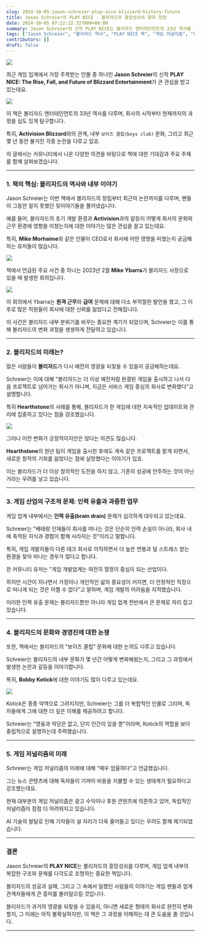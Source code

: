 ```yaml
---
slug: 2024-10-05-jason-schreier-play-nice-blizzard-history-future
title: Jason Schreier의 PLAY NICE - 블리자드의 흥망성쇠와 향후 전망
date: 2024-10-05 07:22:22.327000+00:00
summary: Jason Schreier의 신작 PLAY NICE는 블리자드 엔터테인먼트의 33년 역사를 심층적으로 다룹니다. 블리자드의 흥망성쇠와 게임 업계의 문제를 조명한 필독서입니다.
tags: ["Jason Schreier", "블리자드 역사", "PLAY NICE 책", "게임 저널리즘", "인력 유출", "Activision Blizzard"]
contributors: []
draft: false
---
```


![](https://blogger.googleusercontent.com/img/a/AVvXsEjL_7aFTYNmO-8z_ARQPG37oPjVIOne6YURbUQmmM_vZMa-RLqWV-EcaML20xthL_TDoz-SJcPlqs4p3TYAvW7WHybsH7ohlFIVBAVyto2vmSqpOMvnRycLbZwdvO2AEfld_WzGyeaj8913UZ3JrT1INlIF-EMKkoon9KiB3DeCb_hjZpvhWRiL-jyMs78)

최근 게임 업계에서 가장 주목받는 인물 중 하나인 **Jason Schreier**의 신작 **PLAY NICE: The Rise, Fall, and Future of Blizzard Entertainment**가 큰 관심을 받고 있는데요.

![](https://blogger.googleusercontent.com/img/a/AVvXsEh0j09lMKysvnK3uVHo7LJXWlvMpaUKonBcTeBmK9k2Jmb1YSmOkxJ8Kb4e0P3VQn6eX3ibs5JU_BvnZNsb6s8rKin7jRPikqvRrREr86XRjmfbBGH__298p_LwWJ-DTfsclpq7DJuE4hnbcNlp1bEygd3SGcgy7Nw_V_4rZ33OTv28ZrDORHDFhShULD0)

이 책은 블리자드 엔터테인먼트의 33년 역사를 다루며, 회사의 시작부터 현재까지의 과정을 심도 있게 탐구합니다.

특히, **Activision Blizzard**와의 관계, 내부 `보이즈 클럽(boys club)` 문화, 그리고 최근 몇 년 동안 불거진 각종 논란을 다루고 있죠.

이 글에서는 커뮤니티에서 나온 다양한 의견을 바탕으로 책에 대한 기대감과 주요 주제를 함께 살펴보겠습니다.

---

### 1. **책의 핵심: 블리자드의 역사와 내부 이야기**

Jason Schreier는 이번 책에서 블리자드의 창립부터 최근의 논란까지를 다루며, 팬들이 그동안 알지 못했던 뒷이야기들을 풀어냈습니다.

예를 들어, 블리자드의 초기 개발 환경과 **Activision**과의 갈등이 어떻게 회사의 문화와 근무 환경에 영향을 미쳤는지에 대한 이야기는 많은 관심을 끌고 있는데요.

특히, **Mike Morhaime**와 같은 인물이 CEO로서 회사에 어떤 영향을 미쳤는지 궁금해하는 유저들이 많습니다.

![](https://blogger.googleusercontent.com/img/a/AVvXsEjVNmmS0tbSABsH8-TTs70Lctg1PFrQhbw8UHyPU-iykaZZ8NW5zFrX6wLVKucHW4PAtLbiAIwecPKxalj5DHECDupvUHEVu0VxcK-_gPdPwnlq6ckUbsZXYdam3au0xU8XDHFa5B-UwLrHtc9qkDdfb97BjlLUeY5dMTu_rM1_CcUoW6HJ3rDIEsobCs8)

책에서 언급된 주요 사건 중 하나는 2023년 2월 **Mike Ybarra**가 블리자드 사장으로 있을 때 발생한 회의입니다.

![](https://blogger.googleusercontent.com/img/a/AVvXsEiXmY2MP1hM6wYtfvWX3wt7_HlYWzvS6y4PQY99IbrkCmKoXZsz7gw1rphbxCw1ZJjiA3ZEKB8ucBwWSUW096xuSXje5xyOpxUpN-delvXqFWl2943dYX9qlylHbM8JohZ_NabrTvGp8a2_5qXtgGLaNN5vyX28detdNQkTexTPuRNGvcrieusO092k8tw)

이 회의에서 Ybarra는 **원격 근무**와 **급여** 문제에 대해 다소 부적절한 발언을 했고, 그 이후로 많은 직원들이 회사에 대한 신뢰를 잃었다고 전해집니다.

이 사건은 블리자드 내부 분위기를 바꾸는 중요한 계기가 되었으며, Schreier는 이를 통해 블리자드의 변화 과정을 생생하게 전달하고 있습니다.

---

### 2. **블리자드의 미래는?**

많은 사람들이 **블리자드**가 다시 예전의 영광을 되찾을 수 있을지 궁금해하는데요.

Schreier는 이에 대해 "블리자드는 더 이상 예전처럼 완결된 게임을 출시하고 나서 다음 프로젝트로 넘어가는 회사가 아니며, 지금은 서비스 게임 중심의 회사로 변화했다"고 설명합니다.

특히 **Hearthstone**의 사례를 통해, 블리자드가 한 게임에 대한 지속적인 업데이트와 관리에 집중하고 있다는 점을 강조했습니다.

![](https://blogger.googleusercontent.com/img/a/AVvXsEglGBjgyGcgjSzoqU0_1-jloulvd87Cq6zMYHZU2btKKkwnYSlg0Io6C-j91D5Nd9GWYMRe4DjOWU4dwUfqs4YHPOqn6PmH4ZNDu-0O3x599X3Mk8Bl7Q5ViM-mHjGbhRuQweqedjt4XctkRFwrqSCJccLyBTdJfTo0usDdUDYGAMR3r3t723Q09S9Qi0E)

그러나 이런 변화가 긍정적이지만은 않다는 의견도 많습니다.

**Hearthstone**의 원년 팀이 게임을 출시한 후에도 계속 같은 프로젝트를 맡게 되면서, 새로운 창작의 기회를 잃었다는 점에 실망했다는 이야기가 있죠.

이는 블리자드가 더 이상 창의적인 도전을 하지 않고, 기존의 성공에 안주하는 것이 아닌가라는 우려를 낳고 있습니다.

---

### 3. **게임 산업의 구조적 문제: 인력 유출과 과중한 업무**

게임 업계 내부에서는 **인력 유출(brain drain)** 문제가 심각하게 대두되고 있는데요.

Schreier는 "베테랑 인재들이 회사를 떠나는 것은 단순히 인력 손실이 아니라, 회사 내에 축적된 지식과 경험이 함께 사라지는 것"이라고 말합니다.

특히, 게임 개발자들이 다른 테크 회사로 이직하면서 더 높은 연봉과 덜 스트레스 받는 환경을 찾아 떠나는 경우가 많다고 합니다.

한 커뮤니티 유저는 "게임 개발업계는 여전히 열정이 중심이 되는 산업이다.

하지만 시간이 지나면서 가정이나 개인적인 삶의 중요성이 커지면, 더 안정적인 직장으로 떠나게 되는 것은 어쩔 수 없다"고 말하며, 게임 개발의 어려움을 지적했습니다.

이러한 인력 유출 문제는 블리자드뿐만 아니라 게임 업계 전반에서 큰 문제로 자리 잡고 있습니다.

---

### 4. **블리자드의 문화와 경영진에 대한 논쟁**

또한, 책에서는 블리자드의 "보이즈 클럽" 문화에 대한 논의도 다루고 있습니다.

Schreier는 블리자드의 내부 문화가 몇 년간 어떻게 변화해왔는지, 그리고 그 과정에서 발생한 논란과 갈등을 이야기합니다.

특히, **Bobby Kotick**에 대한 이야기도 많이 다루고 있는데요.

![](https://blogger.googleusercontent.com/img/a/AVvXsEhlGfYtzfwIRNxTO0tfsXnBYqj94-HxVh7mOfCFTdiXIUdo2GynnIu81NWTC9Db5Bc8rlw0HEwJNxwlyyK1yGiG7FRXD0YddDz6j6PDt99ghgr8FQkDhUEL2IyNjOqTfJXqzJcQ3F1_0VD-SV_xVu_Huraob4BtMqBv3XPHqWzcVo5pcoPdkIw1LldgmtU)

Kotick은 종종 악역으로 그려지지만, Schreier는 그를 더 복합적인 인물로 그리며, 독자들에게 그에 대한 더 깊은 이해를 제공하려고 합니다.

Schreier는 "영웅과 악당은 없고, 단지 인간이 있을 뿐"이라며, Kotick의 역할을 보다 중립적으로 설명하는데 주력했습니다.

---

### 5. **게임 저널리즘의 미래**

Schreier는 게임 저널리즘의 미래에 대해 "매우 암울하다"고 언급했습니다.

그는 뉴스 콘텐츠에 대해 독자들이 기꺼이 비용을 지불할 수 있는 생태계가 필요하다고 강조했는데요.

현재 대부분의 게임 저널리즘은 광고 수익이나 후원 콘텐츠에 의존하고 있어, 독립적인 저널리즘이 점점 더 어려워지고 있습니다.

AI 기술의 발달로 인해 기자들이 설 자리가 더욱 줄어들고 있다는 우려도 함께 제기되었습니다.

---

### 결론

Jason Schreier의 **PLAY NICE**는 블리자드의 흥망성쇠를 다루며, 게임 업계 내부의 복잡한 구조와 문제를 다각도로 조명하는 중요한 책입니다.

블리자드의 성공과 실패, 그리고 그 속에서 일했던 사람들의 이야기는 게임 팬들과 업계 관계자들에게 큰 흥미를 불러일으킬 것입니다.

블리자드가 과거의 영광을 되찾을 수 있을지, 아니면 새로운 형태의 회사로 완전히 변화할지, 그 미래는 아직 불확실하지만, 이 책은 그 과정을 이해하는 데 큰 도움을 줄 것입니다.

---
